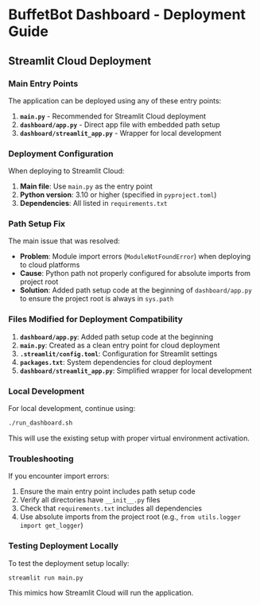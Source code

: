 # BuffetBot Dashboard - Deployment Guide

## Streamlit Cloud Deployment

### Main Entry Points

The application can be deployed using any of these entry points:

1. **`main.py`** - Recommended for Streamlit Cloud deployment
2. **`dashboard/app.py`** - Direct app file with embedded path setup
3. **`dashboard/streamlit_app.py`** - Wrapper for local development

### Deployment Configuration

When deploying to Streamlit Cloud:

1. **Main file**: Use `main.py` as the entry point
2. **Python version**: 3.10 or higher (specified in `pyproject.toml`)
3. **Dependencies**: All listed in `requirements.txt`

### Path Setup Fix

The main issue that was resolved:
- **Problem**: Module import errors (`ModuleNotFoundError`) when deploying to cloud platforms
- **Cause**: Python path not properly configured for absolute imports from project root
- **Solution**: Added path setup code at the beginning of `dashboard/app.py` to ensure the project root is always in `sys.path`

### Files Modified for Deployment Compatibility

1. **`dashboard/app.py`**: Added path setup code at the beginning
2. **`main.py`**: Created as a clean entry point for cloud deployment
3. **`.streamlit/config.toml`**: Configuration for Streamlit settings
4. **`packages.txt`**: System dependencies for cloud deployment
5. **`dashboard/streamlit_app.py`**: Simplified wrapper for local development

### Local Development

For local development, continue using:
```bash
./run_dashboard.sh
```

This will use the existing setup with proper virtual environment activation.

### Troubleshooting

If you encounter import errors:
1. Ensure the main entry point includes path setup code
2. Verify all directories have `__init__.py` files
3. Check that `requirements.txt` includes all dependencies
4. Use absolute imports from the project root (e.g., `from utils.logger import get_logger`)

### Testing Deployment Locally

To test the deployment setup locally:
```bash
streamlit run main.py
```

This mimics how Streamlit Cloud will run the application.
